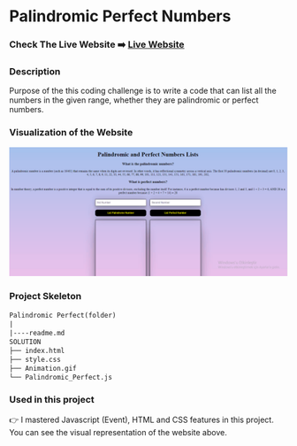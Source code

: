 # Palindromic Perfect Numbers


### Check The Live Website ➡️ [Live Website](https://sekunev-palindromic-perfect-number.netlify.app//)

### Description

Purpose of the this coding challenge is to write a code that can list all the numbers in the given range, whether they are palindromic or perfect numbers.

### Visualization of the Website

![image](https://github.com/Sekunev/Palindromic_Perfect/blob/main/Animation.gif)

### Project Skeleton

```
Palindromic Perfect(folder)
|
|----readme.md
SOLUTION
├── index.html
├── style.css
├── Animation.gif
└── Palindromic_Perfect.js

```

### Used in this project

👉 I mastered Javascript (Event), HTML and CSS features in this project. You can see the visual representation of the website above.
